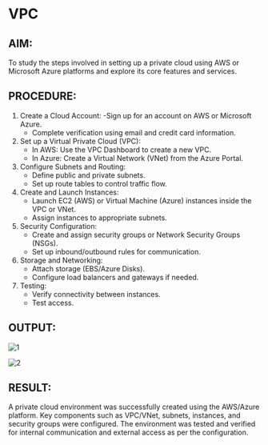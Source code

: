 # VPC
## AIM: 
  To study the steps involved in setting up a private cloud using AWS or Microsoft Azure platforms and explore its core features and services. 

## PROCEDURE: 
1. Create a Cloud Account:
   -Sign up for an account on AWS or Microsoft Azure.
   - Complete verification using email and credit card information. 
2. Set up a Virtual Private Cloud (VPC):
   - In AWS: Use the VPC Dashboard to create a new VPC.
   - In Azure: Create a Virtual Network (VNet) from the Azure Portal. 
3. Configure Subnets and Routing:
   - Define public and private subnets.
   - Set up route tables to control traffic flow. 
4. Create and Launch Instances:
    - Launch EC2 (AWS) or Virtual Machine (Azure) instances inside the VPC or VNet.
    - Assign instances to appropriate subnets. 
5. Security Configuration:
   - Create and assign security groups or Network Security Groups (NSGs).
   - Set up inbound/outbound rules for communication. 
6. Storage and Networking:
   - Attach storage (EBS/Azure Disks).
   - Configure load balancers and gateways if needed. 
7. Testing:
   - Verify connectivity between instances.
   - Test access.

## OUTPUT:
![1](https://github.com/user-attachments/assets/b2a664d3-667c-4acb-aa99-df1b65e3b57a)

![2](https://github.com/user-attachments/assets/7048c927-818c-441e-be5a-76a903b5f130)


## RESULT: 
A private cloud environment was successfully created using the AWS/Azure platform. Key components such as VPC/VNet, subnets, instances, and security groups were configured. The environment was tested and verified for internal communication and external access as per the configuration.
